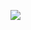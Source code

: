 [![](https://jitpack.io/v/Xiramant/project-lvl1-s431.svg)](https://jitpack.io/#Xiramant/project-lvl1-s431)